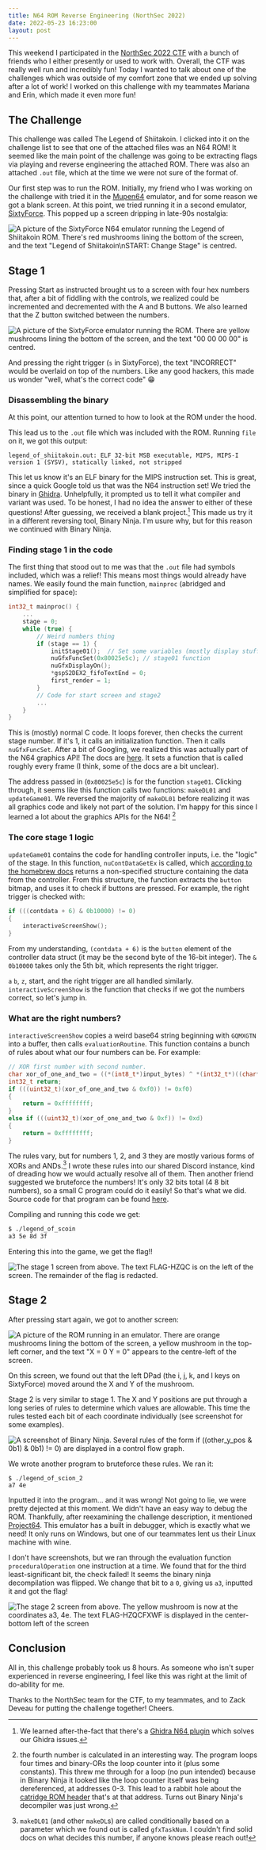 ```yaml
---
title: N64 ROM Reverse Engineering (NorthSec 2022)
date: 2022-05-23 16:23:00
layout: post
---
```


This weekend I participated in the [NorthSec 2022 CTF](https://nsec.io/competition/)
with a bunch of friends who I either presently or used to work with.
Overall, the CTF was really well run and incredibly fun! Today I wanted
to talk about one of the challenges which was outside of my comfort zone
that we ended up solving after a lot of work! 
I worked on this challenge with my teammates 
Mariana and Erin, which made it even more fun! 

## The Challenge

This challenge was called The Legend of Shiitakoin. I clicked into it on the
challenge list to see that one of the attached files was an N64 ROM! It seemed
like the main point of the challenge was going to be extracting flags via playing
and reverse engineering the attached ROM. There was also an attached `.out` file,
which at the time we were not sure of the format of. 

Our first step was to run the ROM. Initially, my friend who I was working on the
challenge with tried it in the [Mupen64](https://mupen64plus.org/) emulator, and
for some reason we got a blank screen. At this point, we tried running it in a second
emulator, [SixtyForce](https://sixtyforce.com/). This popped up a screen dripping in
late-90s nostalgia:

![A picture of the SixtyForce N64 emulator running the Legend of Shiitakoin ROM. There's red mushrooms lining the bottom of the screen, and the text "Legend of Shiitakoin\nSTART: Change Stage" is centred.](/images/sixtyforce_n64.png)

## Stage 1

Pressing Start as instructed brought us to a screen with four hex numbers that, after a 
bit of fiddling with the controls, we realized could be incremented and decremented with
the A and B buttons. We also learned that the Z button switched
between the numbers.

![A picture of the SixtyForce emulator running the ROM. There are yellow mushrooms lining the bottom of the screen, and the text "00 00 00 00" is centred.](/images/sixtyforce_n64_stage1.png)

And pressing the right trigger (`s` in SixtyForce), the text "INCORRECT" would be overlaid on top of 
the numbers. Like any good hackers, this made us wonder "well, what's the correct code" 😁

### Disassembling the binary

At this point, our attention turned to how to look at the ROM under the hood. 

This lead us to the `.out` file which was included with the ROM. Running `file` on it, we got this 
output:

```
legend_of_shiitakoin.out: ELF 32-bit MSB executable, MIPS, MIPS-I version 1 (SYSV), statically linked, not stripped
```

This let us know it's an ELF binary for the MIPS instruction set. This is great, since a quick Google
told us that was the N64 instruction set! We tried the binary in [Ghidra](https://ghidra-sre.org/).
Unhelpfully, it prompted us to tell it what compiler and variant was used. To be honest, I had no idea
the answer to either of these questions! After guessing, we received a blank project.[^1] This made us try
it in a different reversing tool, Binary Ninja. I'm usure why, but for this reason we continued with
Binary Ninja.

### Finding stage 1 in the code

The first thing that stood out to me was that the `.out` file had symbols included, which was a relief!
This means most things would already have names. We easily found the main function, `mainproc` (abridged and simplified for space):

```c
int32_t mainproc() {
    ...
    stage = 0;
    while (true) {
        // Weird numbers thing
        if (stage == 1) {
            initStage01();  // Set some variables (mostly display stuff)
            nuGfxFuncSet(0x80025e5c); // stage01 function
            nuGfxDisplayOn();
            *gspS2DEX2_fifoTextEnd = 0;
            first_render = 1;
        }
        // Code for start screen and stage2
        ...
    }
}
```

This is (mostly) normal C code. It loops forever,
then checks the current stage number. If it's 
1, it calls an initialization function. Then
it calls `nuGfxFuncSet`. After a bit of Googling,
we realized this was actually part of the N64 
graphics API! The docs are [here](http://n64devkit.square7.ch/nusystem/nu_f/graphics/nuGfxFuncSet.htm). It sets a
function that is called roughly every frame 
(I think, some of the docs are a bit unclear).

The address passed in (`0x80025e5c`) is for the
function `stage01`. Clicking through, it seems 
like this function calls two functions: `makeDL01` 
and `updateGame01`. We reversed the majority of 
`makeDL01` before realizing it was all graphics
code and likely not part of the solution. I'm 
happy for this since I learned a lot about the
graphics APIs for the N64! [^3]

### The core stage 1 logic

`updateGame01` contains the code for handling
controller inputs, i.e. the "logic" of the stage. 
In this function, `nuContDataGetEx` is called, which
[according to the homebrew docs](https://n64squid.com/homebrew/n64-sdk/type-definitions/#NUContData)
returns a non-specified structure containing
the data from the controller. From this structure,
the function extracts the `button` bitmap, and
uses it to check if buttons are pressed. For example, the right trigger is checked with:

```c
if (((contdata + 6) & 0b10000) != 0)
{
    interactiveScreenShow();
}
```

From my understanding, `(contdata + 6)` is the
`button` element of the controller data struct
(it may be the second byte of the 16-bit integer).
The `& 0b10000` takes only the 5th bit, which 
represents the right trigger. 

`a` `b`, `z`, start, and the right trigger are all handled similarly.
`interactiveScreenShow` is the function that 
checks if we got the numbers correct, so let's 
jump in. 

### What are the right numbers?

`interactiveScreenShow` copies a weird base64 
string beginning with `GQMXGTN` into a buffer,
then calls `evaluationRoutine`. This function
contains a bunch of rules about what our four
numbers can be. For example:

```c
// XOR first number with second number.
char xor_of_one_and_two = ((*(int8_t*)input_bytes) ^ *(int32_t*)((char*)input_bytes + 1));
int32_t return;
if (((uint32_t)(xor_of_one_and_two & 0xf0)) != 0xf0)
{
    return = 0xffffffff;
}
else if (((uint32_t)(xor_of_one_and_two & 0xf)) != 0xd)
{
    return = 0xffffffff;
}
```

The rules vary, but for numbers 1, 2, and 3 they
are mostly various forms of XORs and ANDs.[^2] I 
wrote these rules into our shared Discord instance,
kind of dreading how we would actually resolve 
all of them. Then another friend suggested we 
bruteforce the numbers! It's only 32 bits total
(4 8 bit numbers), so a small C program could do 
it easily! So that's what we did. Source code for
that program can be found [here](https://gist.github.com/JackMc/a8b96a176c17412e0f763f7aae7a5979).

Compiling and running this code we get:

```bash
$ ./legend_of_scoin
a3 5e 8d 3f
```

Entering this into the game, we get the flag!!

![The stage 1 screen from above. The text FLAG-HZQC is on the left of the screen. The remainder of the flag is redacted.](/images/sixtyforce_n64_stage1flag.png)

## Stage 2

After pressing start again, we got to another screen:

![A picture of the ROM running in an emulator. There are orange mushrooms lining the bottom of the screen, a yellow mushroom in the top-left corner, and the text "X = 0 Y = 0" appears to the centre-left of the screen.](/images/sixtyforce_n64_stage2.png)

On this screen, we found out that the left DPad 
(the i, j, k, and l keys on SixtyForce) moved around the X and Y of the mushroom. 

Stage 2 is very similar to stage 1. The X and Y 
positions are put through a long series of rules
to determine which values are allowable. This 
time the rules tested each bit of each coordinate
individually (see screenshot for some examples).

![A screenshot of Binary Ninja. Several rules of the form `if ((other_y_pos & 0b1) & 0b1) != 0)` are displayed in a control flow graph.](/images/binaryninja_stage02_rules.png)

We wrote another program to bruteforce these
rules. We ran it:

```
$ ./legend_of_scion_2
a7 4e
```

Inputted it into the program... and it was wrong!
Not going to lie, we were pretty dejected at this
moment. We didn't have an easy way to debug the 
ROM. Thankfully, after reexamining the challenge
description, it mentioned [Project64](https://www.pj64-emu.com/).
This emulator has a built in debugger, which is
exactly what we need! It only runs on Windows, 
but one of our teammates lent us their Linux 
machine with wine. 

I don't have screenshots, but we ran through the 
evaluation function `proceduralOperation` one
instruction at a time. We found that for the 
third least-significant bit, the check failed!
It seems the binary ninja decompilation was 
flipped. We change that bit to a `0`, giving us
`a3`, inputted it and got the flag!

![The stage 2 screen from above. The yellow mushroom is now at the coordinates a3, 4e. The text FLAG-HZQCFXWF is displayed in the center-bottom left of the screen](/images/skyforce_n64_stage2flag.png)

## Conclusion

All in, this challenge probably took us 8 hours.
As someone who isn't super experienced
in reverse engineering, I feel like this was 
right at the limit of do-ability for me. 

Thanks to the NorthSec team for the CTF, to my
teammates, and to Zack Deveau for putting the
challenge together! Cheers.

[^1]: We learned after-the-fact that there's a [Ghidra N64 plugin](https://www.retroreversing.com/n64-decompiling) which solves our Ghidra issues.
[^2]: `makeDL01` (and other `makeDL`s) are called conditionally based on a parameter which we found out is called `gfxTaskNum`. I couldn't find solid docs on what decides this number, if anyone knows please reach out!
[^3]: the fourth number is calculated in an interesting way. The program loops four times and binary-ORs the loop counter into it (plus some constants). This threw me through for a loop (no pun intended) because in Binary Ninja it looked like the loop counter itself was being dereferenced, at addresses 0-3. This lead to a rabbit hole about the [catridge ROM header](http://en64.shoutwiki.com/wiki/ROM#Cartridge_ROM_Header) that's at that address. Turns out Binary Ninja's decompiler was just wrong.


